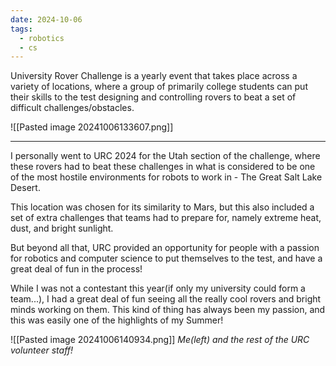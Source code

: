 ```yaml
---
date: 2024-10-06
tags:
  - robotics
  - cs
---
```


University Rover Challenge is a yearly event that takes place across a variety of locations, where a group of primarily college students can put their skills to the test designing and controlling rovers to beat a set of difficult challenges/obstacles. 

![[Pasted image 20241006133607.png]]

---

I personally went to URC 2024 for the Utah section of the challenge, where these rovers had to beat these challenges in what is considered to be one of the most hostile environments for robots to work in - The Great Salt Lake Desert.

This location was chosen for its similarity to Mars, but this also included a set of extra challenges that teams had to prepare for, namely extreme heat, dust, and bright sunlight.

But beyond all that, URC provided an opportunity for people with a passion for robotics and computer science to put themselves to the test, and have a great deal of fun in the process!

While I was not a contestant this year(if only my university could form a team...), I had a great deal of fun seeing all the really cool rovers and bright minds working on them. This kind of thing has always been my passion, and this was easily one of the highlights of my Summer!

![[Pasted image 20241006140934.png]]
*Me(left) and the rest of the URC volunteer staff!*

